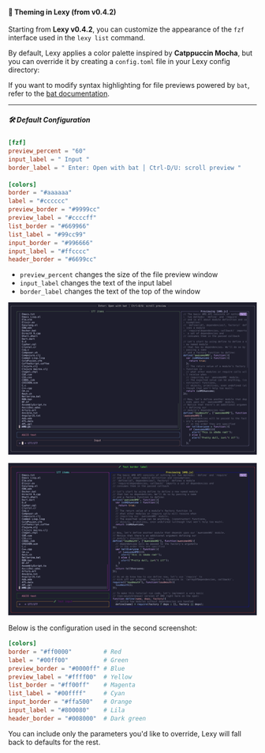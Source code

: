 #### 🎨 Theming in Lexy (from v0.4.2)

Starting from **Lexy v0.4.2**, you can customize the appearance of the `fzf` interface used in the `lexy list` command.

By default, Lexy applies a color palette inspired by **Catppuccin Mocha**, but you can override it by creating a `config.toml` file in your Lexy config directory:

If you want to modify syntax highlighting for file previews powered by `bat`, refer to the [bat documentation](https://github.com/sharkdp/bat).

---

##### 🛠 Default Configuration

```toml
[fzf]
preview_percent = "60"
input_label = " Input "
border_label = " Enter: Open with bat │ Ctrl-D/U: scroll preview "

[colors]
border = "#aaaaaa"
label = "#cccccc"
preview_border = "#9999cc"
preview_label = "#ccccff"
list_border = "#669966"
list_label = "#99cc99"
input_border = "#996666"
input_label = "#ffcccc"
header_border = "#6699cc"
```

- `preview_percent` changes the size of the file preview window
- `input_label` changes the text of the input label
- `border_label` changes the text of the top of the window

![Lexy, with redimensioned preview window](lexy_layout_changed.png)

![Lexy, with another theme](lexy_colors_changed.png)

Below is the configuration used in the second screenshot:

```toml
[colors]
border = "#ff0000"         # Red
label = "#00ff00"          # Green
preview_border = "#0000ff" # Blue
preview_label = "#ffff00"  # Yellow
list_border = "#ff00ff"    # Magenta
list_label = "#00ffff"     # Cyan
input_border = "#ffa500"   # Orange
input_label = "#800080"    # Lila
header_border = "#008000"  # Dark green
```

You can include only the parameters you'd like to override, Lexy will fall back to defaults for the rest.
